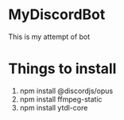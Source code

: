 # MyDiscordBot
This is my attempt of bot

# Things to install
1. npm install @discordjs/opus
2. npm install ffmpeg-static
3. npm install ytdl-core
